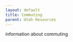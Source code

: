 ```yaml
---
layout: default
title: Commuting
parent: Utah Resources
---
```


information about commuting
